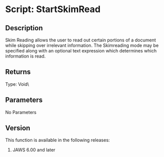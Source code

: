 # Script: StartSkimRead

## Description

Skim Reading allows the user to read out certain portions of a document
while skipping over irrelevant information. The Skimreading mode may be
specified along with an optional text expression which determines which
information is read.

## Returns

Type: Void\

## Parameters

No Parameters

## Version

This function is available in the following releases:

1.  JAWS 6.00 and later
